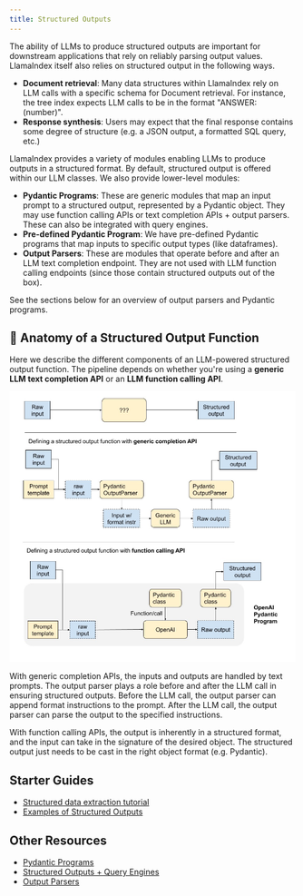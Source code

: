 ```yaml
---
title: Structured Outputs
---
```


The ability of LLMs to produce structured outputs are important for downstream applications that rely on reliably parsing output values.
LlamaIndex itself also relies on structured output in the following ways.

- **Document retrieval**: Many data structures within LlamaIndex rely on LLM calls with a specific schema for Document retrieval. For instance, the tree index expects LLM calls to be in the format "ANSWER: (number)".
- **Response synthesis**: Users may expect that the final response contains some degree of structure (e.g. a JSON output, a formatted SQL query, etc.)

LlamaIndex provides a variety of modules enabling LLMs to produce outputs in a structured format. By default, structured output is offered within our LLM classes. We also provide lower-level modules:

- **Pydantic Programs**: These are generic modules that map an input prompt to a structured output, represented by a Pydantic object. They may use function calling APIs or text completion APIs + output parsers. These can also be integrated with query engines.
- **Pre-defined Pydantic Program**: We have pre-defined Pydantic programs that map inputs to specific output types (like dataframes).
- **Output Parsers**: These are modules that operate before and after an LLM text completion endpoint. They are not used with LLM function calling endpoints (since those contain structured outputs out of the box).

See the sections below for an overview of output parsers and Pydantic programs.

## 🔬 Anatomy of a Structured Output Function

Here we describe the different components of an LLM-powered structured output function. The pipeline depends on whether you're using a **generic LLM text completion API** or an **LLM function calling API**.

![](./../../../_static/structured_output/diagram1.png)

With generic completion APIs, the inputs and outputs are handled by text prompts. The output parser plays a role before and after the LLM call in ensuring structured outputs. Before the LLM call, the output parser can
append format instructions to the prompt. After the LLM call, the output parser can parse the output to the specified instructions.

With function calling APIs, the output is inherently in a structured format, and the input can take in the signature of the desired object. The structured output just needs to be cast in the right object format (e.g. Pydantic).

## Starter Guides

- [Structured data extraction tutorial](/python/framework/understanding/extraction)
- [Examples of Structured Outputs](/python/examples/structured_outputs/structured_outputs)

## Other Resources

- [Pydantic Programs](/python/framework/module_guides/querying/structured_outputs/pydantic_program)
- [Structured Outputs + Query Engines](/python/framework/module_guides/querying/structured_outputs/query_engine)
- [Output Parsers](/python/framework/module_guides/querying/structured_outputs/output_parser)
